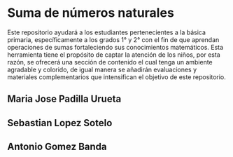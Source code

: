 # Suma de números naturales
Este repositorio ayudará a los estudiantes pertenecientes a la básica primaria, específicamente a los grados 1° y 2° con el fin de que aprendan operaciones de sumas fortaleciendo sus conocimientos matemáticos.
Esta herramienta tiene el propósito de captar la atención de los niños, por esta razón, se ofrecerá una sección de contenido  el cual tenga un ambiente agradable y colorido, de igual manera se añadirán evaluaciones y materiales complementarios que intensifican el objetivo de este repositorio.
## Maria Jose Padilla Urueta
## Sebastian Lopez Sotelo
## Antonio Gomez Banda 
